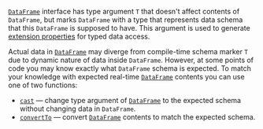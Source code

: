 [//]: # (title: Adjust schema)

[`DataFrame`](DataFrame.md) interface has type argument `T` that doesn't affect contents of `DataFrame`, but marks `DataFrame` with a type that represents data schema that this `DataFrame` is supposed to have.
This argument is used to generate [extension properties](extensionPropertiesApi.md) for typed data access. 

Actual data in [`DataFrame`](DataFrame.md) may diverge from compile-time schema marker `T` due to dynamic nature of data inside `DataFrame`. However, at some points of code you may know exactly what `DataFrame` schema is expected.
To match your knowledge with expected real-time [`DataFrame`](DataFrame.md) contents you can use one of two functions:
* [`cast`](cast.md) — change type argument of [`DataFrame`](DataFrame.md) to the expected schema without changing data in `DataFrame`.
* [`convertTo`](convertTo.md) — convert [`DataFrame`](DataFrame.md) contents to match the expected schema.

